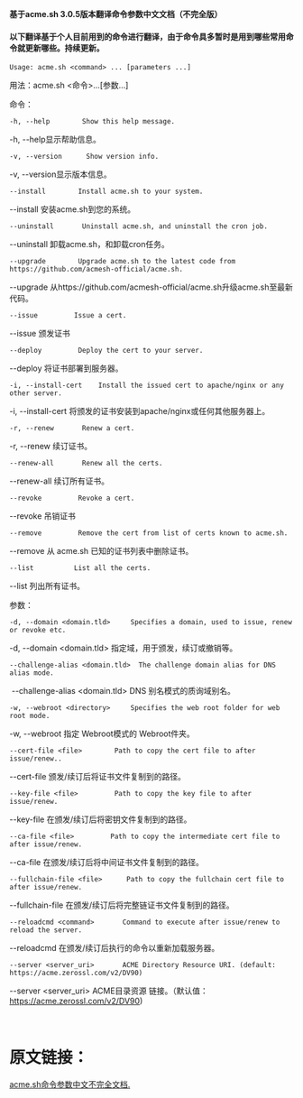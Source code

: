 **基于acme.sh  3.0.5版本翻译命令参数中文文档（不完全版）**

#### 以下翻译基于个人目前用到的命令进行翻译，由于命令具多暂时是用到哪些常用命令就更新哪些。持续更新。

`Usage: acme.sh <command> ... [parameters ...]`		

用法：acme.sh	<命令>...[参数...]



命令：

 `-h, --help        Show this help message.`

-h, --help显示帮助信息。

 `-v, --version      Show version info.`

-v, --version显示版本信息。

 `--install        Install acme.sh to your system.`

 --install        安装acme.sh到您的系统。

 `--uninstall       Uninstall acme.sh, and uninstall the cron job.`

--uninstall       卸载acme.sh，和卸载cron任务。

 `--upgrade        Upgrade acme.sh to the latest code from https://github.com/acmesh-official/acme.sh.`

--upgrade        从https://github.com/acmesh-official/acme.sh升级acme.sh至最新代码。

 `--issue         Issue a cert.`

 --issue         颁发证书

 `--deploy         Deploy the cert to your server.`

 --deploy         将证书部署到服务器。

 `-i, --install-cert    Install the issued cert to apache/nginx or any other server.`

 -i, --install-cert    将颁发的证书安装到apache/nginx或任何其他服务器上。

 `-r, --renew       Renew a cert.`

 -r, --renew       续订证书。

 `--renew-all       Renew all the certs.`

 --renew-all       续订所有证书。

 `--revoke         Revoke a cert.`

 --revoke         吊销证书

 `--remove         Remove the cert from list of certs known to acme.sh.`

 --remove         从 acme.sh 已知的证书列表中删除证书。

 `--list          List all the certs.`

 --list          列出所有证书。

参数：

 `-d, --domain <domain.tld>     Specifies a domain, used to issue, renew or revoke etc.`

 -d, --domain <domain.tld>     指定域，用于颁发，续订或撤销等。

 `--challenge-alias <domain.tld>  The challenge domain alias for DNS alias mode.`

​    --challenge-alias <domain.tld>  DNS 别名模式的质询域别名。

`-w, --webroot <directory>     Specifies the web root folder for web root mode.`

-w, --webroot <directory>     指定 Webroot模式的 Webroot件夹。

`--cert-file <file>        Path to copy the cert file to after issue/renew..`

--cert-file <file>       颁发/续订后将证书文件复制到的路径。

 `--key-file <file>         Path to copy the key file to after issue/renew.`

 --key-file <file>         在颁发/续订后将密钥文件复制到的路径。

 `--ca-file <file>         Path to copy the intermediate cert file to after issue/renew.`

 --ca-file <file>         在颁发/续订后将中间证书文件复制到的路径。

 `--fullchain-file <file>      Path to copy the fullchain cert file to after issue/renew.`

 --fullchain-file <file>     在颁发/续订后将完整链证书文件复制到的路径。

 `--reloadcmd <command>       Command to execute after issue/renew to reload the server.`

 --reloadcmd <command>       在颁发/续订后执行的命令以重新加载服务器。

 `--server <server_uri>       ACME Directory Resource URI. (default: https://acme.zerossl.com/v2/DV90)`

 --server <server_uri>       ACME目录资源 链接。（默认值：https://acme.zerossl.com/v2/DV90)

​         
# 原文链接：
 [acme.sh命令参数中文不完全文档.](https://www.yuque.com/docs/share/bcdc965d-36fa-4e00-bbad-7b9236a65501?#《acme.sh命令参数中文不完全文档》)
